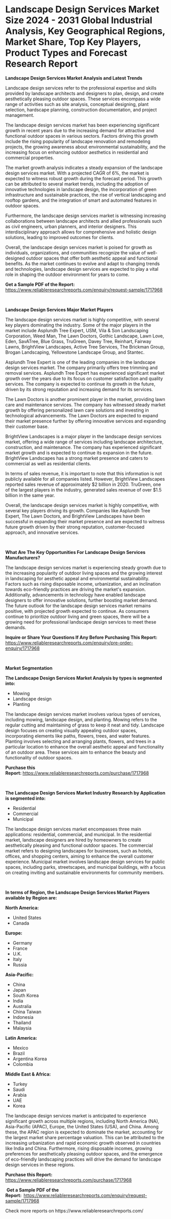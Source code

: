 <p><h1>Landscape Design Services Market Size 2024 - 2031 Global Industrial Analysis, Key Geographical Regions, Market Share, Top Key Players, Product Types and Forecast Research Report</h1></p><p><strong>Landscape Design Services Market Analysis and Latest Trends</strong></p>
<p><p>Landscape design services refer to the professional expertise and skills provided by landscape architects and designers to plan, design, and create aesthetically pleasing outdoor spaces. These services encompass a wide range of activities such as site analysis, conceptual designing, plant selection, hardscape planning, construction documentation, and project management.</p><p>The landscape design services market has been experiencing significant growth in recent years due to the increasing demand for attractive and functional outdoor spaces in various sectors. Factors driving this growth include the rising popularity of landscape renovation and remodeling projects, the growing awareness about environmental sustainability, and the increasing focus on enhancing outdoor aesthetics in residential and commercial properties.</p><p>The market growth analysis indicates a steady expansion of the landscape design services market. With a projected CAGR of 6%, the market is expected to witness robust growth during the forecast period. This growth can be attributed to several market trends, including the adoption of innovative technologies in landscape design, the incorporation of green infrastructure and sustainable practices, the rise of vertical landscaping and rooftop gardens, and the integration of smart and automated features in outdoor spaces.</p><p>Furthermore, the landscape design services market is witnessing increasing collaborations between landscape architects and allied professionals such as civil engineers, urban planners, and interior designers. This interdisciplinary approach allows for comprehensive and holistic design solutions, leading to improved outcomes for clients.</p><p>Overall, the landscape design services market is poised for growth as individuals, organizations, and communities recognize the value of well-designed outdoor spaces that offer both aesthetic appeal and functional benefits. As the market continues to evolve and adapt to changing trends and technologies, landscape design services are expected to play a vital role in shaping the outdoor environment for years to come.</p></p>
<p><strong>Get a Sample PDF of the Report:&nbsp;</strong> <a href="https://www.reliableresearchreports.com/enquiry/request-sample/1717968">https://www.reliableresearchreports.com/enquiry/request-sample/1717968</a></p>
<p>&nbsp;</p>
<p><strong>Landscape Design Services Major Market Players</strong></p>
<p><p>The landscape design services market is highly competitive, with several key players dominating the industry. Some of the major players in the market include Asplundh Tree Expert, USM, Vila & Son Landscaping Corporation, Weed Man, The Lawn Doctors, Gothic Landscape, Lawn Love, Eden, SavATree, Blue Grass, TruGreen, Davey Tree, Reinhart, Fairway Lawns, BrightView Landscapes, Active Tree Services, The Brickman Group, Brogan Landscaping, Yellowstone Landscape Group, and Stantec.</p><p>Asplundh Tree Expert is one of the leading companies in the landscape design services market. The company primarily offers tree trimming and removal services. Asplundh Tree Expert has experienced significant market growth over the years due to its focus on customer satisfaction and quality services. The company is expected to continue its growth in the future, driven by its strong reputation and increasing demand for its services.</p><p>The Lawn Doctors is another prominent player in the market, providing lawn care and maintenance services. The company has witnessed steady market growth by offering personalized lawn care solutions and investing in technological advancements. The Lawn Doctors are expected to expand their market presence further by offering innovative services and expanding their customer base.</p><p>BrightView Landscapes is a major player in the landscape design services market, offering a wide range of services including landscape architecture, construction, and maintenance. The company has experienced significant market growth and is expected to continue its expansion in the future. BrightView Landscapes has a strong market presence and caters to commercial as well as residential clients.</p><p>In terms of sales revenue, it is important to note that this information is not publicly available for all companies listed. However, BrightView Landscapes reported sales revenue of approximately $2 billion in 2020. TruGreen, one of the largest players in the industry, generated sales revenue of over $1.5 billion in the same year.</p><p>Overall, the landscape design services market is highly competitive, with several key players driving its growth. Companies like Asplundh Tree Expert, The Lawn Doctors, and BrightView Landscapes have been successful in expanding their market presence and are expected to witness future growth driven by their strong reputation, customer-focused approach, and innovative services.</p></p>
<p>&nbsp;</p>
<p><strong>What Are The Key Opportunities For Landscape Design Services Manufacturers?</strong></p>
<p><p>The landscape design services market is experiencing steady growth due to the increasing popularity of outdoor living spaces and the growing interest in landscaping for aesthetic appeal and environmental sustainability. Factors such as rising disposable income, urbanization, and an inclination towards eco-friendly practices are driving the market's expansion. Additionally, advancements in technology have enabled landscape designers to offer innovative solutions, further boosting market demand. The future outlook for the landscape design services market remains positive, with projected growth expected to continue. As consumers continue to prioritize outdoor living and green spaces, there will be a growing need for professional landscape design services to meet these demands.</p></p>
<p><strong>Inquire or Share Your Questions If Any Before Purchasing This Report:</strong> <a href="https://www.reliableresearchreports.com/enquiry/pre-order-enquiry/1717968">https://www.reliableresearchreports.com/enquiry/pre-order-enquiry/1717968</a></p>
<p>&nbsp;</p>
<p><strong>Market Segmentation</strong></p>
<p><strong>The Landscape Design Services Market Analysis by types is segmented into:</strong></p>
<p><ul><li>Mowing</li><li>Landscape design</li><li>Planting</li></ul></p>
<p><p>The landscape design services market involves various types of services, including mowing, landscape design, and planting. Mowing refers to the regular cutting and maintaining of grass to keep it neat and tidy. Landscape design focuses on creating visually appealing outdoor spaces, incorporating elements like paths, flowers, trees, and water features. Planting involves selecting and arranging plants, flowers, and trees in a particular location to enhance the overall aesthetic appeal and functionality of an outdoor area. These services aim to enhance the beauty and functionality of outdoor spaces.</p></p>
<p><strong>Purchase this Report:&nbsp;</strong><a href="https://www.reliableresearchreports.com/purchase/1717968">https://www.reliableresearchreports.com/purchase/1717968</a></p>
<p>&nbsp;</p>
<p><strong>The Landscape Design Services Market Industry Research by Application is segmented into:</strong></p>
<p><ul><li>Residential</li><li>Commercial</li><li>Municipal</li></ul></p>
<p><p>The landscape design services market encompasses three main applications: residential, commercial, and municipal. In the residential market, landscape designers are hired by homeowners to create aesthetically pleasing and functional outdoor spaces. The commercial market refers to designing landscapes for businesses, such as hotels, offices, and shopping centers, aiming to enhance the overall customer experience. Municipal market involves landscape design services for public spaces, including parks, streetscapes, and municipal buildings, with a focus on creating inviting and sustainable environments for community members.</p></p>
<p>&nbsp;</p>
<p><strong>In terms of Region, the Landscape Design Services Market Players available by Region are:</strong></p>
<p>
    <p> <strong> North America: </strong>
        <ul>
            <li>United States</li>
            <li>Canada</li>
        </ul>
        </p> 
    <p> <strong> Europe: </strong>
        <ul>
            <li>Germany</li>
            <li>France</li>
            <li>U.K.</li>
            <li>Italy</li>
            <li>Russia</li>
        </ul>
        </p> 
    <p> <strong> Asia-Pacific: </strong>
        <ul>
            <li>China</li>
            <li>Japan</li>
            <li>South Korea</li>
            <li>India</li>
            <li>Australia</li>
            <li>China Taiwan</li>
            <li>Indonesia</li>
            <li>Thailand</li>
            <li>Malaysia</li>
        </ul>
        </p> 
    <p> <strong> Latin America: </strong>
        <ul>
            <li>Mexico</li>
            <li>Brazil</li>
            <li>Argentina Korea</li>
            <li>Colombia</li>
        </ul>
        </p> 
    <p> <strong> Middle East & Africa: </strong>
        <ul>
            <li>Turkey</li>
            <li>Saudi</li>
            <li>Arabia</li>
            <li>UAE</li>
            <li>Korea</li>
        </ul>
    </p>
    </p>
<p><p>The landscape design services market is anticipated to experience significant growth across multiple regions, including North America (NA), Asia-Pacific (APAC), Europe, the United States (USA), and China. Among these, the APAC region is expected to dominate the market, accounting for the largest market share percentage valuation. This can be attributed to the increasing urbanization and rapid economic growth observed in countries like India and China. Furthermore, rising disposable incomes, growing preferences for aesthetically pleasing outdoor spaces, and the emergence of eco-friendly landscaping practices will drive the demand for landscape design services in these regions.</p></p>
<p><strong>Purchase this Report: </strong><a href="https://www.reliableresearchreports.com/purchase/1717968">https://www.reliableresearchreports.com/purchase/1717968</a></p>
<p>&nbsp;<strong>Get a Sample PDF of the Report:&nbsp;&nbsp;</strong><a href="https://www.reliableresearchreports.com/enquiry/request-sample/1717968">https://www.reliableresearchreports.com/enquiry/request-sample/1717968</a></p>
<p><strong></strong></p>
<p>Check more reports on https://www.reliableresearchreports.com/</p>